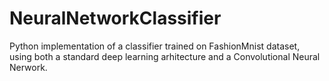 # NeuralNetworkClassifier

Python implementation of a classifier trained on FashionMnist dataset, using both a standard deep learning arhitecture and a Convolutional Neural Nerwork.
